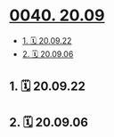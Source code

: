 # [0040. 20.09](https://github.com/Tdahuyou/TNotes.footprints/tree/main/notes/0040.%2020.09)

<!-- region:toc -->

- [1. 🗓 20.09.22](#1--200922)
- [2. 🗓 20.09.06](#2--200906)

<!-- endregion:toc -->

## 1. 🗓 20.09.22

<Footprints :times="[2020, 9, 22, 22, 27]">
  <template #text-area>
    <p>换来一身汗臭，不及时回宿舍洗澡，还跑到社团熏社友。。</p>
  </template>
  <template #image-list="{ openModal }">
    <img src="https://cdn.jsdelivr.net/gh/Tdahuyou/imgs@main/2025-02-16-14-12-49.png" @click="openModal(0)"/>
  </template>
</Footprints>

## 2. 🗓 20.09.06

<Footprints :times="[2020, 9, 6, 12, 58]">
  <template #text-area>
    <p>返校前的最后一次聚餐。。。</p>
    <p>酒这东西真不会喝</p>
    <p>🏳️ 🏳️ 🏳️ 🏳️ 🏳️ </p>
    <p>告辞</p>
  </template>
  <template #image-list="{ openModal }">
    <img src="https://cdn.jsdelivr.net/gh/Tdahuyou/imgs@main/2025-02-16-14-13-04.png" @click="openModal(0)"/>
    <img src="https://cdn.jsdelivr.net/gh/Tdahuyou/imgs@main/2025-02-16-14-13-10.png" @click="openModal(1)"/>
    <img src="https://cdn.jsdelivr.net/gh/Tdahuyou/imgs@main/2025-02-16-14-13-14.png" @click="openModal(2)"/>
    <img src="https://cdn.jsdelivr.net/gh/Tdahuyou/imgs@main/2025-02-16-14-13-21.png" @click="openModal(3)"/>
    <img src="https://cdn.jsdelivr.net/gh/Tdahuyou/imgs@main/2025-02-16-14-13-26.png" @click="openModal(4)"/>
  </template>
</Footprints>
